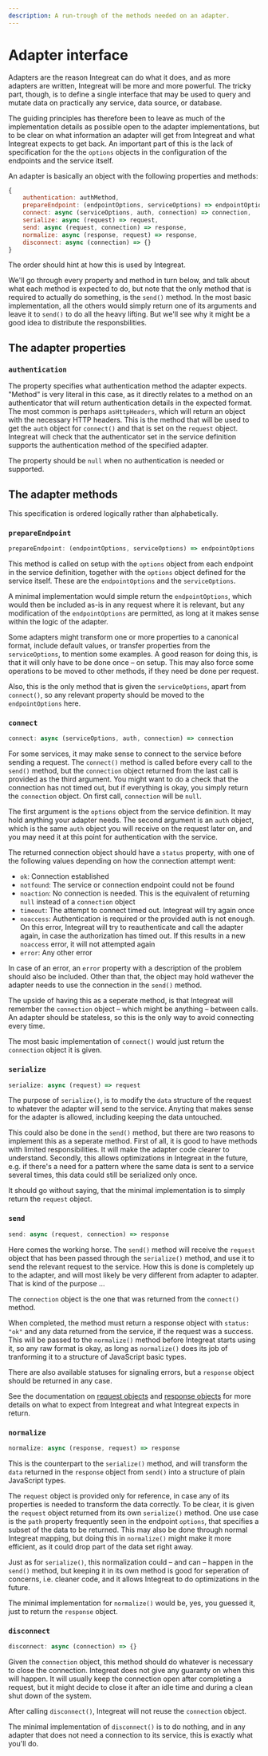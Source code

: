 ```yaml
---
description: A run-trough of the methods needed on an adapter.
---
```


# Adapter interface

Adapters are the reason Integreat can do what it does, and as more adapters are written, Integreat will be more and more powerful. The tricky part, though, is to define a single interface that may be used to query and mutate data on practically any service, data source, or database. 

The guiding principles has therefore been to leave as much of the implementation details as possible open to the adapter implementations, but to be clear on what information an adapter will get from Integreat and what Integreat expects to get back. An important part of this is the lack of specification for the the `options` objects in the configuration of the endpoints and the service itself.

An adapter is basically an object with the following properties and methods:

```javascript
{
    authentication: authMethod,
    prepareEndpoint: (endpointOptions, serviceOptions) => endpointOptions,
    connect: async (serviceOptions, auth, connection) => connection,
    serialize: async (request) => request,
    send: async (request, connection) => response,
    normalize: async (response, request) => response,
    disconnect: async (connection) => {}
}
```

The order should hint at how this is used by Integreat.

We'll go through every property and method in turn below, and talk about what each method is expected to do, but note that the only method that is required to actually do something, is the `send()` method. In the most basic implementation, all the others would simply return one of its arguments and leave it to `send()` to do all the heavy lifting. But we'll see why it might be a good idea to distribute the responsbilities.

## The adapter properties

### `authentication`

The property  specifies what authentication method the adapter expects. "Method" is very literal in this case, as it directly relates to a method on an authenticator that will return authentication details in the expected format. The most common is perhaps `asHttpHeaders`, which will return an object with the necessary HTTP headers. This is the method that will be used to get the `auth` object for `connect()` and that is set on the `request` object. Integreat will check that the authenticator set in the service definition supports the authentication method of the specified adapter.

The property should be `null` when no authentication is needed or supported.

## The adapter methods

This specification is ordered logically rather than alphabetically.

### `prepareEndpoint`

```javascript
prepareEndpoint: (endpointOptions, serviceOptions) => endpointOptions
```

This method is called on setup with the `options` object from each endpoint in the service definition, together with the `options` object defined for the service itself. These are the `endpointOptions` and the `serviceOptions`.

A minimal implementation would simple return the `endpointOptions`, which would then be included as-is in any request where it is relevant, but any modification of the `endpointOptions` are permitted, as long at it makes sense within the logic of the adapter.

Some adapters might transform one or more properties to a canonical format, include default values, or transfer properties from the `serviceOptions`, to mention some examples. A good reason for doing this, is that it will only have to be done once – on setup. This may also force some operations to be moved to other methods, if they need be done per request.

Also, this is the only method that is given the `serviceOptions`, apart from `connect()`, so any relevant property should be moved to the `endpointOptions` here.

### `connect`

```javascript
connect: async (serviceOptions, auth, connection) => connection
```

For some services, it may make sense to connect to the service before sending a request. The `connect()` method is called before every call to the `send()` method, but the `connection` object returned from the last call is provided as the third argument. You might want to do a check that the connection has not timed out, but if everything is okay, you simply return the `connection` object. On first call, `connection` will be `null`.

The first argument is the `options` object from the service definition. It may hold anything your adapter needs. The second argument is an `auth` object, which is the same `auth` object you will receive on the request later on, and you may need it at this point for authentication with the service.

The returned connection object should have a `status` property, with one of the following values depending on how the connection attempt went:

* `ok`: Connection established
* `notfound`: The service or connection endpoint could not be found
* `noaction`: No connection is needed. This is the equivalent of returning `null` instead of a `connection` object
* `timeout`: The attempt to connect timed out. Integreat will try again once
* `noaccess`: Authentication is required or the provided auth is not enough. On this error, Integreat will try to reauthenticate and call the adapter again, in case the authorization has timed out. If this results in a new `noaccess` error, it will not attempted again
* `error`: Any other error

In case of an error, an `error` property with a description of the problem should also be included. Other than that, the object may hold wathever the adapter needs to use the connection in the `send()` method.

The upside of having this as a seperate method, is that Integreat will remember the `connection` object – which might be anything – between calls. An adapter should be stateless, so this is the only way to avoid connecting every time.

The most basic implementation of `connect()` would just return the `connection` object it is given.

### `serialize`

```javascript
serialize: async (request) => request
```

The purpose of `serialize()`, is to modify the `data` structure of the request to whatever the adapter will send to the service. Anyting that makes sense for the adapter is allowed, including keeping the data untouched.

This could also be done in the `send()` method, but there are two reasons to implement this as a seperate method. First of all, it is good to have methods with limited responsibilities. It will make the adapter code clearer to understand. Secondly, this allows optimizations in Integreat in the future, e.g. if there's a need for a pattern where the same data is sent to a service several times, this data could still be serialized only once.

It should go without saying, that the minimal implementation is to simply return the `request` object.

### `send`

```javascript
send: async (request, connection) => response
```

Here comes the working horse. The `send()` method will receive the `request` object that has been passed through the `serialize()` method, and use it to send the relevant request to the service. How this is done is completely up to the adapter, and will most likely be very different from adapter to adapter. That is kind of the purpose …

The `connection` object is the one that was returned from the `connect()` method.

When completed, the method must return a response object with `status: "ok"` and any data returned from the service, if the request was a success. This will be passed to the `normalize()` method before Integreat starts using it, so any raw format is okay, as long as `normalize()` does its job of tranforming it to a structure of JavaScript basic types.

There are also available statuses for signaling errors, but a `response` object should be returned in any case.

See the documentation on [request objects](request-objects.md#the-request-object) and [response objects](response-objects.md#the-response-object) for more details on what to expect from Integreat and what Integreat expects in return.

### `normalize`

```javascript
normalize: async (response, request) => response
```

This is the counterpart to the `serialize()` method, and will transform the `data` returned in the `response` object from `send()` into a structure of plain JavaScript types.

The `request` object is provided only for reference, in case any of its properties is needed to transform the data correctly. To be clear, it is given the `request` object returned from its own `serialize()` method. One use case is the `path` property frequently seen in the endpoint `options`, that specifies a subset of the data to be returned. This may also be done through normal Integreat mapping, but doing this in `normalize()` might make it more efficient, as it could drop part of the data set right away.

Just as for `serialize()`, this normalization could – and can – happen in the `send()` method, but keeping it in its own method is good for seperation of concerns, i.e. cleaner code, and it allows Integreat to do optimizations in the future.

The minimal implementation for `normalize()` would be, yes, you guessed it, just to return the `response` object.

### `disconnect`

```javascript
disconnect: async (connection) => {}
```

Given the `connection` object, this method should do whatever is necessary to close the connection. Integreat does not give any guaranty on when this will happen. It will usually keep the connection open after completing a request, but it might decide to close it after an idle time and during a clean shut down of the system.

After calling `disconnect()`, Integreat will not reuse the `connection` object.

The minimal implementation of `disconnect()` is to do nothing, and in any adapter that does not need a connection to its service, this is exactly what you'll do.

